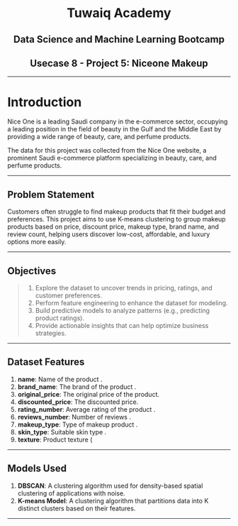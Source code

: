 <center><h1>Tuwaiq Academy</h1></center>
<center><h2>Data Science and Machine Learning Bootcamp</h2></center>
<center><h2>Usecase 8 - Project 5: Niceone Makeup</h2></center>

---

# Introduction

Nice One is a leading Saudi company in the e-commerce sector, occupying a leading position in the field of beauty in the Gulf and the Middle East by providing a wide range of beauty, care, and perfume products.

The data for this project was collected from the Nice One website, a prominent Saudi e-commerce platform specializing in beauty, care, and perfume products.

---

## Problem Statement

Customers often struggle to find makeup products that fit their budget and preferences. This project aims to use K-means clustering to group makeup products based on price, discount price, makeup type, brand name, and review count, helping users discover low-cost, affordable, and luxury options more easily.

---

## Objectives

> 1. Explore the dataset to uncover trends in pricing, ratings, and customer preferences.  
> 2. Perform feature engineering to enhance the dataset for modeling.  
> 3. Build predictive models to analyze patterns (e.g., predicting product ratings).  
> 4. Provide actionable insights that can help optimize business strategies.

---

## Dataset Features

1. **name**: Name of the product .
2. **brand_name**: The brand of the product .
3. **original_price**: The original price of the product.  
4. **discounted_price**: The discounted price.  
5. **rating_number**: Average rating of the product .  
6. **reviews_number**: Number of reviews .  
7. **makeup_type**: Type of makeup product .  
8. **skin_type**: Suitable skin type .  
9. **texture**: Product texture (

---

## Models Used

1. **DBSCAN**: A clustering algorithm used for density-based spatial clustering of applications with noise.  
2. **K-means Model**: A clustering algorithm that partitions data into K distinct clusters based on their features.

---